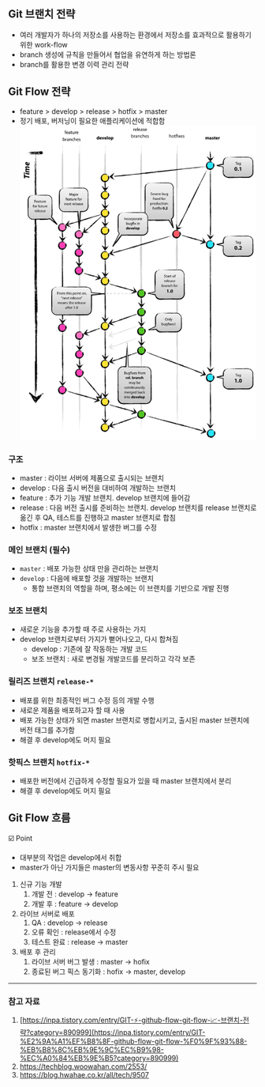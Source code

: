 ## Git 브랜치 전략

- 여러 개발자가 하나의 저장소를 사용하는 환경에서 저장소를 효과적으로 활용하기 위한 work-flow
- branch 생성에 규칙을 만들어서 협업을 유연하게 하는 방법론
- branch를 활용한 변경 이력 관리 전략

## Git Flow 전략

- feature > develop > release > hotfix > master
- 정기 배포, 버저닝이 필요한 애플리케이션에 적합함
  <img src='./assets/git_flow.png'>

### 구조

- master : 라이브 서버에 제품으로 출시되는 브랜치
- develop : 다음 출시 버전을 대비하여 개발하는 브랜치
- feature : 추가 기능 개발 브랜치. develop 브랜치에 들어감
- release : 다음 버전 출시를 준비하는 브랜치. develop 브랜치를 release 브랜치로 옮긴 후 QA, 테스트를 진행하고 master 브랜치로 합침
- hotfix : master 브랜치에서 발생한 버그를 수정

### 메인 브랜치 (필수)

- `master` : 배포 가능한 상태 만을 관리하는 브랜치
- `develop` : 다음에 배포할 것을 개발하는 브랜치
  - 통합 브랜치의 역할을 하며, 평소에는 이 브랜치를 기반으로 개발 진행

### 보조 브랜치

- 새로운 기능을 추가할 때 주로 사용하는 가지
- develop 브랜치로부터 가지가 뻗어나오고, 다시 합쳐짐
  - develop : 기존에 잘 작동하는 개발 코드
  - 보조 브랜치 : 새로 변경될 개발코드를 분리하고 각각 보존

### 릴리즈 브랜치 `release-*`

- 배포를 위한 최종적인 버그 수정 등의 개발 수행
- 새로운 제품을 배포하고자 할 때 사용
- 배포 가능한 상태가 되면 master 브랜치로 병합시키고, 출시된 master 브랜치에 버전 태그를 추가함
- 해결 후 develop에도 머지 필요

### 핫픽스 브랜치 `hotfix-*`

- 배포한 버전에서 긴급하게 수정할 필요가 있을 때 master 브랜치에서 분리
- 해결 후 develop에도 머지 필요

## Git Flow 흐름

<aside>
☑️ Point

- 대부분의 작업은 develop에서 취합
- master가 아닌 가지들은 master의 변동사항 꾸준히 주시 필요
</aside>

1. 신규 기능 개발
   1. 개발 전 : develop → feature
   2. 개발 후 : feature → develop
2. 라이브 서버로 배포
   1. QA : develop → release
   2. 오류 확인 : release에서 수정
   3. 테스트 완료 : release → master
3. 배포 후 관리
   1. 라이브 서버 버그 발생 : master → hofix
   2. 종료된 버그 픽스 동기화 : hofix → master, develop

---

### 참고 자료

1. [https://inpa.tistory.com/entry/GIT-⚡️-github-flow-git-flow-📈-브랜치-전략?category=890999](https://inpa.tistory.com/entry/GIT-%E2%9A%A1%EF%B8%8F-github-flow-git-flow-%F0%9F%93%88-%EB%B8%8C%EB%9E%9C%EC%B9%98-%EC%A0%84%EB%9E%B5?category=890999)
2. https://techblog.woowahan.com/2553/
3. https://blog.hwahae.co.kr/all/tech/9507
